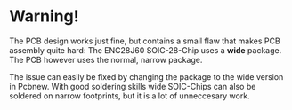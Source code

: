 # Warning!
The PCB design works just fine, but contains a small flaw that makes PCB assembly quite hard: The ENC28J60 SOIC-28-Chip uses a **wide** package. The PCB however uses the normal, narrow package.

The issue can easily be fixed by changing the package to the wide version in Pcbnew. With good soldering skills wide SOIC-Chips can also be soldered on narrow footprints, but it is a lot of unneccesary work.

